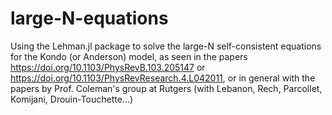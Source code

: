 # large-N-equations

Using the Lehman.jl package to solve the large-N self-consistent equations for the Kondo (or Anderson) model, as seen in the papers https://doi.org/10.1103/PhysRevB.103.205147 or https://doi.org/10.1103/PhysRevResearch.4.L042011, or in general with the papers by Prof. Coleman's group at Rutgers (with Lebanon, Rech, Parcollet, Komijani, Drouin-Touchette...)
